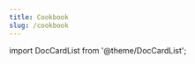 ```yaml
---
title: Cookbook
slug: /cookbook
---
```


import DocCardList from '@theme/DocCardList';

<DocCardList />
